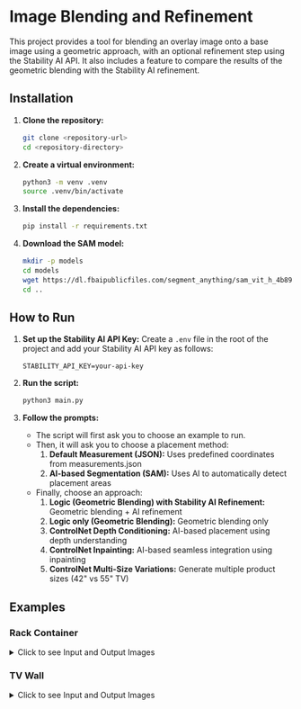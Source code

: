 # Image Blending and Refinement

This project provides a tool for blending an overlay image onto a base image using a geometric approach, with an optional refinement step using the Stability AI API. It also includes a feature to compare the results of the geometric blending with the Stability AI refinement.

## Installation

1.  **Clone the repository:**
    ```bash
    git clone <repository-url>
    cd <repository-directory>
    ```

2.  **Create a virtual environment:**
    ```bash
    python3 -m venv .venv
    source .venv/bin/activate
    ```

3.  **Install the dependencies:**
    ```bash
    pip install -r requirements.txt
    ```

4.  **Download the SAM model:**
    ```bash
    mkdir -p models
    cd models
    wget https://dl.fbaipublicfiles.com/segment_anything/sam_vit_h_4b8939.pth
    cd ..
    ```

## How to Run

1.  **Set up the Stability AI API Key:**
    Create a `.env` file in the root of the project and add your Stability AI API key as follows:
    ```
    STABILITY_API_KEY=your-api-key
    ```

2.  **Run the script:**
    ```bash
    python3 main.py
    ```

3.  **Follow the prompts:**
    -   The script will first ask you to choose an example to run.
    -   Then, it will ask you to choose a placement method:
        1.  **Default Measurement (JSON):** Uses predefined coordinates from measurements.json
        2.  **AI-based Segmentation (SAM):** Uses AI to automatically detect placement areas
    -   Finally, choose an approach:
        1.  **Logic (Geometric Blending) with Stability AI Refinement:** Geometric blending + AI refinement
        2.  **Logic only (Geometric Blending):** Geometric blending only
        3.  **ControlNet Depth Conditioning:** AI-based placement using depth understanding
        4.  **ControlNet Inpainting:** AI-based seamless integration using inpainting
        5.  **ControlNet Multi-Size Variations:** Generate multiple product sizes (42" vs 55" TV)

## Examples

### Rack Container

<details>
<summary>Click to see Input and Output Images</summary>

| Input                                   | Output                                           |
| --------------------------------------- | ------------------------------------------------ |
| **Base Image**                          | **Logic Only**                                   |
| <img src="examples/rack_container/base_image.jpg" width="300"> | <img src="output/rack_container_logic.png" width="300">   |
| **Overlay Image**                       | **Stability Blended**                            |
| <img src="examples/rack_container/overlay_image.png" width="300"> | <img src="output/rack_container_stability_blended.png" width="300"> |
|                                         | **Comparison (logic and stability blended)**                                   |
|                                         | <img src="output/rack_container_comparison.png" width="300"> |

</details>

### TV Wall

<details>
<summary>Click to see Input and Output Images</summary>

| Input                               | Output                                       |
| ----------------------------------- | -------------------------------------------- |
| **Base Image**                      | **Logic Only**                               |
| <img src="examples/tv_wall/base_image.jpg" width="300"> | <img src="output/tv_wall_logic.png" width="300">       |
| **Overlay Image**                   | **Stability Blended**                        |
| <img src="examples/tv_wall/overlay_image.png" width="300"> | <img src="output/tv_wall_stability_blended.png" width="300"> |
|                                     | **Comparison (logic and stability blended)**                               |
|                                     | <img src="output/tv_wall_comparison.png" width="300"> |

</details>
